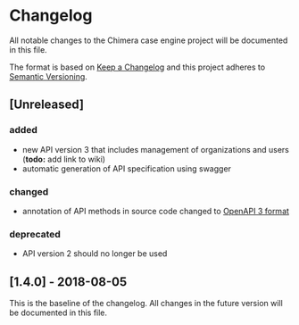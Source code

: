 # Changelog
All notable changes to the Chimera case engine project will be documented in this file.

The format is based on [Keep a Changelog](http://keepachangelog.com/en/1.0.0/)
and this project adheres to [Semantic Versioning](http://semver.org/spec/v2.0.0.html).

## [Unreleased]

### added
- new API version 3 that includes management of organizations and users (**todo:** add link to wiki)
- automatic generation of API specification using swagger

### changed
- annotation of API methods in source code changed to [OpenAPI 3 format](https://github.com/OAI/OpenAPI-Specification/tree/3.0.0) 

### deprecated
- API version 2 should no longer be used

## [1.4.0] - 2018-08-05

This is the baseline of the changelog. All changes in the future version will be documented in this file.
